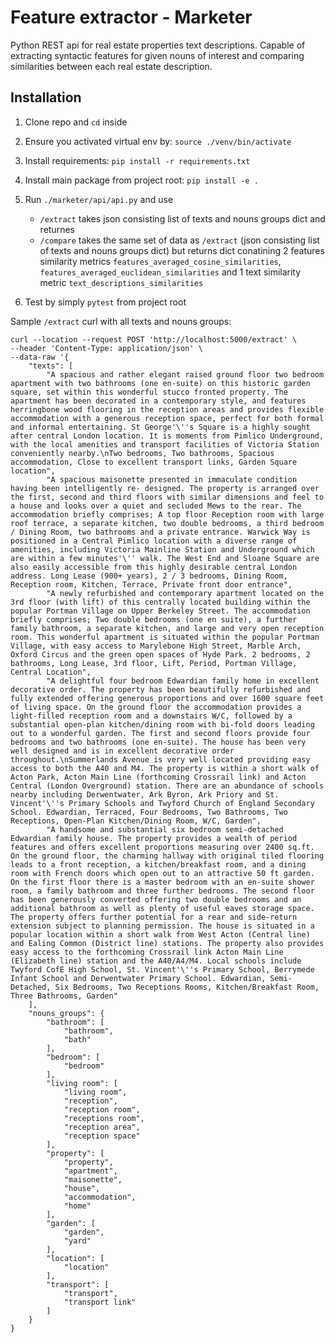 # Feature extractor - Marketer

Python REST api for real estate properties text descriptions.
Capable of extracting syntactic features for given nouns of interest and comparing similarities between each real estate description.

## Installation

1. Clone repo and `cd` inside

2. Ensure you activated virtual env by: `source ./venv/bin/activate`

3. Install requirements: `pip install -r requirements.txt`

4. Install main package from project root: `pip install -e .`

5. Run `./marketer/api/api.py` and use 
    * `/extract` takes json consisting list of texts and nouns groups dict and returnes 
    * `/compare` takes the same set of data as `/extract` (json consisting list of texts and nouns groups dict) 
    but returns dict conatining 2 features similarity metrics `features_averaged_cosine_similarities`, `features_averaged_euclidean_similarities`
    and 1 text similarity metric `text_descriptions_similarities` 

6. Test by simply `pytest` from project root


Sample `/extract` curl with all texts and nouns groups:

```
curl --location --request POST 'http://localhost:5000/extract' \
--header 'Content-Type: application/json' \
--data-raw '{
    "texts": [
        "A spacious and rather elegant raised ground floor two bedroom apartment with two bathrooms (one en-suite) on this historic garden square, set within this wonderful stucco fronted property. The apartment has been decorated in a contemporary style, and features herringbone wood flooring in the reception areas and provides flexible accommodation with a generous reception space, perfect for both formal and informal entertaining. St George'\''s Square is a highly sought after central London location. It is moments from Pimlico Underground, with the local amenities and transport facilities of Victoria Station conveniently nearby.\nTwo bedrooms, Two bathrooms, Spacious accommodation, Close to excellent transport links, Garden Square location",
        "A spacious maisonette presented in immaculate condition having been intelligently re- designed. The property is arranged over the first, second and third floors with similar dimensions and feel to a house and looks over a quiet and secluded Mews to the rear. The accommodation briefly comprises; A top floor Reception room with large roof terrace, a separate kitchen, two double bedrooms, a third bedroom / Dining Room, two bathrooms and a private entrance. Warwick Way is positioned in a Central Pimlico location with a diverse range of amenities, including Victoria Mainline Station and Underground which are within a few minutes'\'' walk. The West End and Sloane Square are also easily accessible from this highly desirable central London address. Long Lease (900+ years), 2 / 3 bedrooms, Dining Room, Reception room, Kitchen, Terrace, Private front door entrance",
        "A newly refurbished and contemporary apartment located on the 3rd floor (with lift) of this centrally located building within the popular Portman Village on Upper Berkeley Street. The accommodation briefly comprises; Two double bedrooms (one en suite), a further family bathroom, a separate kitchen, and large and very open reception room. This wonderful apartment is situated within the popular Portman Village, with easy access to Marylebone High Street, Marble Arch, Oxford Circus and the green open spaces of Hyde Park. 2 bedrooms, 2 bathrooms, Long Lease, 3rd floor, Lift, Period, Portman Village, Central Location",
        "A delightful four bedroom Edwardian family home in excellent decorative order. The property has been beautifully refurbished and fully extended offering generous proportions and over 1600 square feet of living space. On the ground floor the accommodation provides a light-filled reception room and a downstairs W/C, followed by a substantial open-plan kitchen/dining room with bi-fold doors leading out to a wonderful garden. The first and second floors provide four bedrooms and two bathrooms (one en-suite). The house has been very well designed and is in excellent decorative order throughout.\nSummerlands Avenue is very well located providing easy access to both the A40 and M4. The property is within a short walk of Acton Park, Acton Main Line (forthcoming Crossrail link) and Acton Central (London Overground) station. There are an abundance of schools nearby including Derwentwater, Ark Byron, Ark Priory and St. Vincent'\''s Primary Schools and Twyford Church of England Secondary School. Edwardian, Terraced, Four Bedrooms, Two Bathrooms, Two Receptions, Open-Plan Kitchen/Dining Room, W/C, Garden",
        "A handsome and substantial six bedroom semi-detached Edwardian family house. The property provides a wealth of period features and offers excellent proportions measuring over 2400 sq.ft. On the ground floor, the charming hallway with original tiled flooring leads to a front reception, a kitchen/breakfast room, and a dining room with French doors which open out to an attractive 50 ft garden. On the first floor there is a master bedroom with an en-suite shower room, a family bathroom and three further bedrooms. The second floor has been generously converted offering two double bedrooms and an additional bathroom as well as plenty of useful eaves storage space. The property offers further potential for a rear and side-return extension subject to planning permission. The house is situated in a popular location within a short walk from West Acton (Central line) and Ealing Common (District line) stations. The property also provides easy access to the forthcoming Crossrail link Acton Main Line (Elizabeth line) station and the A40/A4/M4. Local schools include Twyford CofE High School, St. Vincent'\''s Primary School, Berrymede Infant School and Derwentwater Primary School. Edwardian, Semi-Detached, Six Bedrooms, Two Receptions Rooms, Kitchen/Breakfast Room, Three Bathrooms, Garden"
    ],
    "nouns_groups": {
        "bathroom": [
            "bathroom",
            "bath"
        ],
        "bedroom": [
            "bedroom"
        ],
        "living room": [
            "living room",
            "reception",
            "reception room",
            "receptions room",
            "reception area",
            "reception space"
        ],
        "property": [
            "property",
            "apartment",
            "maisonette",
            "house",
            "accommodation",
            "home"
        ],
        "garden": [
            "garden",
            "yard"
        ],
        "location": [
            "location"
        ],
        "transport": [
            "transport",
            "transport link"
        ]
    }
}
```